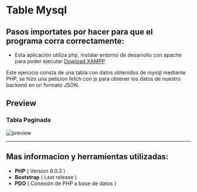 # Table Mysql
  ## Pasos importates por hacer para que el programa corra correctamente:
  - Esta aplicación utiliza php, instalar entorno de desarrollo con apache para poder ejecutar [Dowload XAMPP](https://www.apachefriends.org/es/index.html)

Este ejercicio consta de una tabla con datos obtenidos de mysql mediante PHP, se hizo una peticion fetch con js para obtener los datos de nuestro backend en un formato JSON.


## Preview
  
  ### Tabla Paginada
  ![preview](https://user-images.githubusercontent.com/37966712/116347122-d4b66680-a7a8-11eb-8bb8-ef7c1725c60f.png)

-------

## Mas informacion y herramientas utilizadas:
 - **PHP** ( Version 8.0.3 )
 - **Bootstrap** ( Last release )
 - **PDO** ( Conexión de PHP a base de datos )

